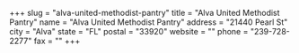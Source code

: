 +++
slug = "alva-united-methodist-pantry"
title = "Alva United Methodist Pantry"
name = "Alva United Methodist Pantry"
address = "21440 Pearl St"
city = "Alva"
state = "FL"
postal = "33920"
website = ""
phone = "239-728-2277"
fax = ""
+++
